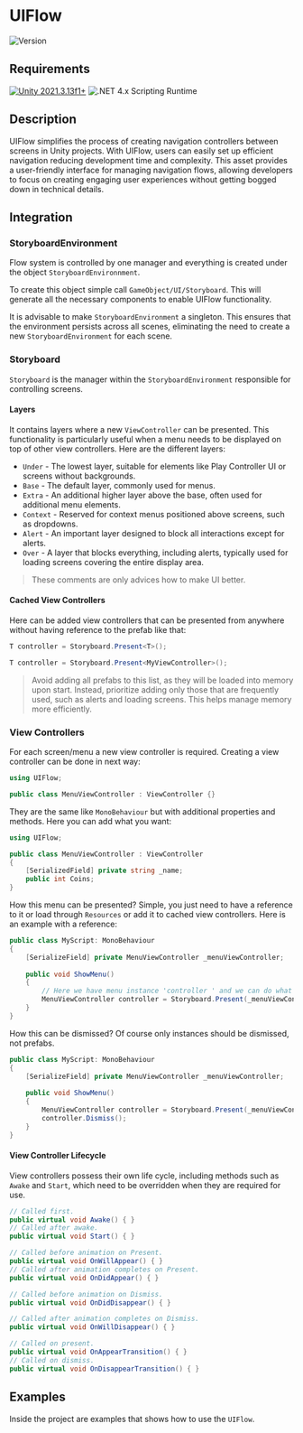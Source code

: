 
# UIFlow
![Version](https://img.shields.io/badge/Version-v1.0.0-brightgreen.svg)

## Requirements
[![Unity 2021.3.13f1+](https://img.shields.io/badge/unity-2021.3.13f.1+-black.svg?style=flat&logo=unity&cacheSeconds=2592000)](https://unity3d.com/get-unity/download/archive)
![.NET 4.x Scripting Runtime](https://img.shields.io/badge/.NET-4.x-blueviolet.svg?style=flat&cacheSeconds=2592000)

## Description
UIFlow simplifies the process of creating navigation controllers between screens in Unity projects. With UIFlow, users can easily set up efficient navigation reducing development time and complexity. This asset provides a user-friendly interface for managing navigation flows, allowing developers to focus on creating engaging user experiences without getting bogged down in technical details.

## Integration

### StoryboardEnvironment
Flow system is controlled by one manager and everything is created under the object ```StoryboardEnvironnment```.

To create this object simple call ```GameObject/UI/Storyboard```. This will generate all the necessary components to enable UIFlow functionality.

It is advisable to make ```StoryboardEnvironment``` a singleton. This ensures that the environment persists across all scenes, eliminating the need to create a new ```StoryboardEnvironment``` for each scene.

### Storyboard
```Storyboard``` is the manager within the ```StoryboardEnvironment``` responsible for controlling screens. 

#### Layers
It contains layers where a new ```ViewController``` can be presented. This functionality is particularly useful when a menu needs to be displayed on top of other view controllers. Here are the different layers:
 - ```Under``` - The lowest layer, suitable for elements like Play Controller UI or screens without backgrounds.
 - ```Base``` - The default layer, commonly used for menus.
 - ```Extra``` - An additional higher layer above the base, often used for additional menu elements.
 - ```Context``` - Reserved for context menus positioned above screens, such as dropdowns.
 - ```Alert``` - An important layer designed to block all interactions except for alerts.
 - ```Over``` - A layer that blocks everything, including alerts, typically used for loading screens covering the entire display area.

> These comments are only advices how to make UI better.

#### Cached View Controllers
Here can be added view controllers that can be presented from anywhere without having reference to the prefab like that:

```csharp
T controller = Storyboard.Present<T>();
```

```csharp
T controller = Storyboard.Present<MyViewController>();
```

> Avoid adding all prefabs to this list, as they will be loaded into memory upon start. Instead, prioritize adding only those that are frequently used, such as alerts and loading screens. This helps manage memory more efficiently.

### View Controllers
For each screen/menu a new view controller is required. Creating a view controller can be done in next way:

```csharp
using UIFlow;

public class MenuViewController : ViewController {}
```
They are the same like ```MonoBehaviour``` but with additional properties and methods. Here you can add what you want:
```csharp
using UIFlow;

public class MenuViewController : ViewController 
{
	[SerializedField] private string _name;
	public int Coins;
}
```

How this menu can be presented? Simple, you just need to have a reference to it or load through ```Resources``` or add it to cached view controllers.
Here is an example with a reference:

```csharp
public class MyScript: MonoBehaviour
{
	[SerializeField] private MenuViewController _menuViewController;
		
	public void ShowMenu()
	{
		// Here we have menu instance 'controller ' and we can do what we want.
		MenuViewController controller = Storyboard.Present(_menuViewController);
	}
}
```

How this can be dismissed? Of course only instances should be dismissed, not prefabs.
```csharp
public class MyScript: MonoBehaviour
{
	[SerializeField] private MenuViewController _menuViewController;
		
	public void ShowMenu()
	{
		MenuViewController controller = Storyboard.Present(_menuViewController);
		controller.Dismiss();
	}
}
```
#### View Controller Lifecycle

View controllers possess their own life cycle, including methods such as `Awake` and `Start`, which need to be overridden when they are required for use.

```csharp
// Called first.
public virtual void Awake() { }
// Called after awake.
public virtual void Start() { }

// Called before animation on Present.
public virtual void OnWillAppear() { }
// Called after animation completes on Present.
public virtual void OnDidAppear() { }

// Called before animation on Dismiss.
public virtual void OnDidDisappear() { }

// Called after animation completes on Dismiss.
public virtual void OnWillDisappear() { }

// Called on present.
public virtual void OnAppearTransition() { }
// Called on dismiss.
public virtual void OnDisappearTransition() { }
```

## Examples
Inside the project are examples that shows how to use the ```UIFlow```.